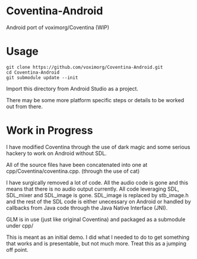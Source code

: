 # Coventina-Android
Android port of voximorg/Coventina (WIP)

# Usage
```shell
git clone https://github.com/voximorg/Coventina-Android.git
cd Coventina-Android
git submodule update --init
```

Import this directory from Android Studio as a project.

There may be some more platform specific steps or details to be worked out from there.

# Work in Progress
I have modified Coventina through the use of dark magic and some serious hackery to work on Android without SDL.

All of the source files have been concatenated into one at cpp/Coventina/coventina.cpp. (through the use of cat)

I have surgically removed a lot of code. All the audio code is gone and this means that there is no audio output currently. All code leveraging SDL, SDL_mixer and SDL_image is gone. SDL_image is replaced by stb_image.h and the rest of the SDL code is either unecessary on Android or handled by callbacks from Java code through the Java Native Interface (JNI). 

GLM is in use (just like original Coventina) and packaged as a submodule under cpp/

This is meant as an initial demo. I did what I needed to do to get something that works and is presentable, but not much more. Treat this as a jumping off point.
